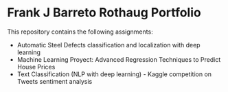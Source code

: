 # Frank J Barreto Rothaug Portfolio
This repository contains the following assignments:

- Automatic Steel Defects classification and localization with deep learning
- Machine Learning Proyect: Advanced Regression Techniques to Predict House Prices
- Text Classification (NLP with deep learning) - Kaggle competition on Tweets sentiment analysis
